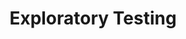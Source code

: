 ---
layout: home
title: Exploratory Testing
description: Collection of simple tests cases and scenarios for web and mobile applications.
head:
  - ['meta', {property: 'og:title', content:  'Testing' }]
  - ['meta', {property: 'og:url', content:  'https://tidyqa.com/testing/' }] 
  - ['meta', {name: 'twitter:title', content: 'JavaScript Snippets'}]
  - ['link', {rel: 'canonical', href: 'https://tidyqa.com/testing/'}]

hero:
  name: Exploratory Testing
  tagline: Free test cases and scenarios.

features:
  - title: Registration Page
    details: Process of testing a registration form with fields for name, username, and email address.
    link: /testing/registration-page/
---